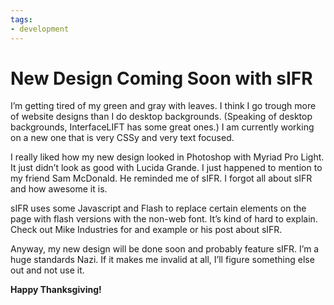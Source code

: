 ```yaml
---
tags:
- development
---
```


# New Design Coming Soon with sIFR

I’m getting tired of my green and gray with leaves. I think I go trough more of website designs than I do desktop backgrounds. (Speaking of desktop backgrounds, InterfaceLIFT has some great ones.) I am currently working on a new one that is very CSSy and very text focused.

I really liked how my new design looked in Photoshop with Myriad Pro Light. It just didn’t look as good with Lucida Grande. I just happened to mention to my friend Sam McDonald. He reminded me of sIFR. I forgot all about sIFR and how awesome it is.

sIFR uses some Javascript and Flash to replace certain elements on the page with flash versions with the non-web font. It’s kind of hard to explain. Check out Mike Industries for and example or his post about sIFR.

Anyway, my new design will be done soon and probably feature sIFR. I’m a huge standards Nazi. If it makes me invalid at all, I’ll figure something else out and not use it.

**Happy Thanksgiving!**
